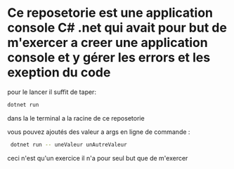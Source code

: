 # Ce reposetorie est une application console C# .net qui avait pour but de m'exercer a creer une application console et y gérer les errors et les exeption du code

pour le lancer il suffit de taper:

```bash
dotnet run
```

dans la le terminal a la racine de ce reposetorie

vous pouvez ajoutés des valeur a args en ligne de commande :

```bash
 dotnet run -- uneValeur unAutreValeur
```

ceci n'est qu'un exercice il n'a pour seul but que de m'exercer
